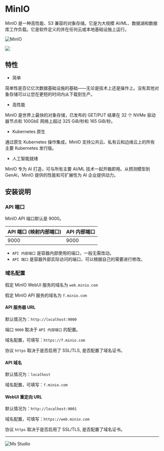 # MinIO

MinIO 是一种高性能、S3 兼容的对象存储。它是为大规模 AI/ML、数据湖和数据库工作负载。它是软件定义的并在任何云或本地基础设施上运行。

![MinIO](https://file.lifebus.top/imgs/minio_cover.png)

![](https://img.shields.io/badge/%E6%96%B0%E7%96%86%E8%90%8C%E6%A3%AE%E8%BD%AF%E4%BB%B6%E5%BC%80%E5%8F%91%E5%B7%A5%E4%BD%9C%E5%AE%A4-%E6%8F%90%E4%BE%9B%E6%8A%80%E6%9C%AF%E6%94%AF%E6%8C%81-blue)

## 特性

+ 简单

简单性是百亿亿次数据基础设施的基础——无论是技术上还是操作上。没有其他对象存储可以让您在更短的时间内从下载到生产。

+ 高性能

MinIO 是世界上最快的对象存储，已发布的 GET/PUT 结果在 32 个 NVMe 驱动器节点和 100GbE 网络上超过 325 GiB/秒和 165 GiB/秒。

+ Kubernetes 原生

通过原生 Kubernetes 操作集成，MinIO 支持公共云、私有云和边缘云上的所有主要 Kubernetes 发行版。

+ 人工智能就绪

MinIO 专为 AI 打造，可与所有主要 AI/ML 技术一起开箱即用。从预测模型到 GenAI，MinIO 提供的性能和可扩展性为 AI 企业提供动力。

## 安装说明

### API 端口

MinIO API 端口默认是 9000。

| API 端口 (映射内部端口) | API 内部端口 |
|-----------------|----------|
| 9000            | 9000     |

+ `API 内部端口` 是容器内部使用的端口，一般无需改动。
+ `API 端口` 是容器外部实际访问的端口，可以根据自己的需要进行修改。

### 域名配置

假定 MinIO WebUI 服务的域名为 `web.minio.com`

假定 MinIO API 服务的域名为 `f.minio.com`

#### API 服务器 URL

默认情况为：`http://localhost:9000`

端口 `9000` 取决于 `API 内部端口` 的配置。

域名配置，可填写：`https://f.minio.com`

协议 `https` 取决于是否启用了 SSL/TLS, 是否配置了域名证书。

#### API 域名

默认情况为：`localhost`

域名配置，可填写：`f.minio.com`

#### WebUI 重定向 URL

默认情况为：`http://localhost:9001`

域名配置，可填写：`https://web.minio.com`

协议 `https` 取决于是否启用了 SSL/TLS, 是否配置了域名证书。

---

![Ms Studio](https://file.lifebus.top/imgs/ms_blank_001.png)
